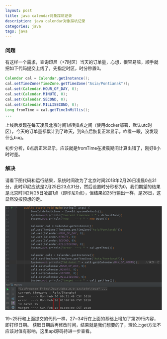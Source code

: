 ```yaml
---
layout: post
title: java calendar对象踩坑记录
description: java calendar对象踩坑记录
categories: java
tags: java
---
```


### 问题

有这样一个需求，查询印尼（+7时区）当天的订单量，心想，很容易嘛，顺手就把如下代码提交上线了，先指定时区，时分秒置0。

```java
Calendar cal = Calendar.getInstance();
cal.setTimeZone(TimeZone.getTimeZone("Asia/Pontianak"));
cal.set(Calendar.HOUR_OF_DAY, 0);
cal.set(Calendar.MINUTE, 0);
cal.set(Calendar.SECOND, 0);
cal.set(Calendar.MILLISECOND, 0);
Long fromTime = cal.getTimeInMillis();
...
```

上线后发现在每天凌晨北京时间1点到8点之间（使用docker部署，默认utc时区），今天的订单量都累计到了昨天，到8点后恢复正常显示。咋看一眼，没发现什么bug。

初步分析，8点后正常显示，应该就是fromTime在凌晨期间计算出错了，刚好8小时时差。

### 解决

请看下图代码和运行结果，系统时间改为了北京时间2018年2月26日凌晨0点31分，此时印尼应该是2月25日23点31分，然后设置时分秒都为0，我们期望的结果是北京时间2月25日凌晨1点（即印尼0点），但结果如25行输出一样，是26日，这显然没按预想的走。

![screen](/images/java-calendar-01.png)

19~25行和上面提交的代码一样，27~34行在上面的基础上增加了第29行内容，即打印日期。
获取日期后再修改时间，结果就是我们想要的了，理论上get方法不应该对值有影响，这里api源码待进一步查看。
